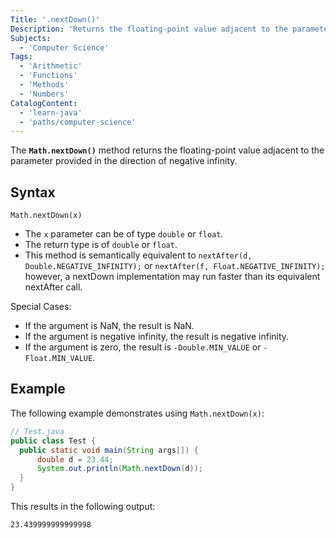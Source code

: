 ```yaml
---
Title: '.nextDown()'
Description: 'Returns the floating-point value adjacent to the parameter provided in the direction of negative infinity.'
Subjects:
  - 'Computer Science'
Tags:
  - 'Arithmetic'
  - 'Functions'
  - 'Methods'
  - 'Numbers'
CatalogContent:
  - 'learn-java'
  - 'paths/computer-science'
---
```


The **`Math.nextDown()`** method returns the floating-point value adjacent to the parameter provided in the direction of negative infinity.

## Syntax

```pseudo
Math.nextDown(x)
```

- The `x` parameter can be of type `double` or `float`.
- The return type is of `double` or `float`.
- This method is semantically equivalent to `nextAfter(d, Double.NEGATIVE_INFINITY);` or `nextAfter(f, Float.NEGATIVE_INFINITY);` however, a nextDown implementation may run faster than its equivalent nextAfter call.

Special Cases:

- If the argument is NaN, the result is NaN.
- If the argument is negative infinity, the result is negative infinity.
- If the argument is zero, the result is `-Double.MIN_VALUE` or `-Float.MIN_VALUE`.

## Example

The following example demonstrates using `Math.nextDown(x)`:

```java
// Test.java
public class Test {
  public static void main(String args[]) {
      double d = 23.44;
      System.out.println(Math.nextDown(d));
  }
}
```

This results in the following output:

```shell
23.439999999999998
```
